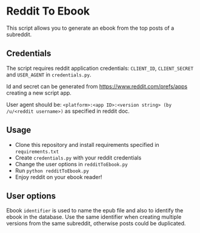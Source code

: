 # Reddit To Ebook
This script allows you to generate an ebook from the top posts of a subreddit.

## Credentials
The script requires reddit application credentials: `CLIENT_ID`, `CLIENT_SECRET` and `USER_AGENT` in `credentials.py`.

Id and secret can be generated from https://www.reddit.com/prefs/apps creating a new script app.

User agent should be: `<platform>:<app ID>:<version string> (by /u/<reddit username>)` as specified in reddit doc.

## Usage
- Clone this repository and install requirements specified in `requirements.txt`
- Create `credentials.py` with your reddit credentials
- Change the user options in `redditToEbook.py`
- Run `python redditToEbook.py`
- Enjoy reddit on your ebook reader!

## User options
Ebook `identifier` is used to name the epub file and also to identify the ebook in the database. Use the same identifier when creating multiple versions from the same subreddit, otherwise posts could be duplicated.
